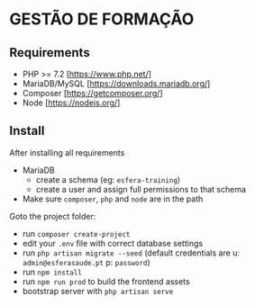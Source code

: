 # GESTÃO DE FORMAÇÃO

## Requirements

* PHP >= 7.2 [https://www.php.net/]
* MariaDB/MySQL [https://downloads.mariadb.org/]
* Composer [https://getcomposer.org/]
* Node [https://nodejs.org/]

## Install

After installing all requirements
* MariaDB
    * create a schema (eg: `esfera-training`)
    * create a user and assign full permissions to that schema
* Make sure `composer`, `php` and `node` are in the path

Goto the project folder:

* run `composer create-project`
* edit your `.env` file with correct database settings
* run `php artisan migrate --seed` (default credentials are u: `admin@esferasaude.pt` p: `password`)
* run `npm install`
* run `npm run prod` to build the frontend assets
* bootstrap server with `php artisan serve`
